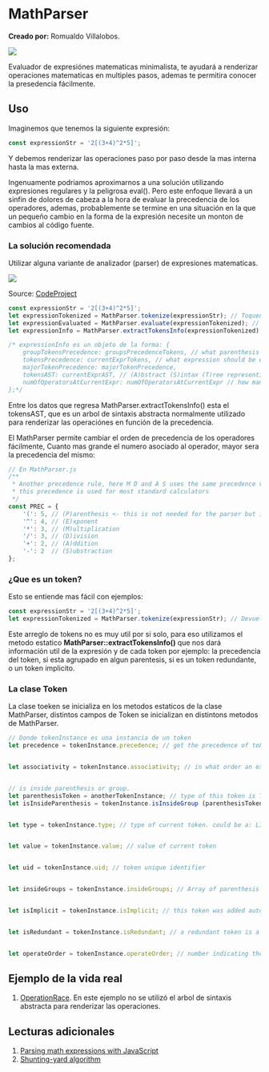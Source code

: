 # MathParser
**Creado por:** Romualdo Villalobos.

![](https://imgur.com/jobly9X.gif)

Evaluador de expresiónes matematicas minimalista, te ayudará a renderizar operaciones matematicas en multiples pasos, ademas te permitira conocer la presedencia fácilmente.

## Uso
Imaginemos que tenemos la siguiente expresión:
```javascript
const expressionStr = '2[(3+4)^2*5]';
```

Y debemos renderizar las operaciones paso por paso desde la mas interna hasta la mas externa.

Ingenuamente podriamos aproximarnos a una solución utilizando expresiones regulares y la peligrosa eval(). Pero este enfoque llevará a un sinfin de dolores de cabeza a la hora de evaluar la precedencia de los operadores, ademas, probablemente se termine en una situación en la que un pequeño cambio en la forma de la expresión necesite un monton de cambios al código fuente.

### La solución recomendada
Utilizar alguna variante de analizador (parser) de expresiones matematicas.

![](https://imgur.com/nBioxJT.gif)

Source: [CodeProject](https://www.codeproject.com/Articles/50377/Create-Your-Own-Programming-Language)

```javascript
const expressionStr = '2[(3+4)^2*5]';
let expressionTokenized = MathParser.tokenize(expressionStr); // Toqueniza el string original para que sea entendible por el parser.
let expressionEvaluated = MathParser.evaluate(expressionTokenized); // El resultado de la expresión matematica.
let expressionInfo = MathParser.extractTokensInfo(expressionTokenized); 

/* expressionInfo es un objeto de la forma: {
    groupTokensPrecedence: groupsPrecedenceTokens, // what parenthesis should be evaluated first groupsPrecedence[0][0]
    tokensPrecedence: currentExprTokens, // what expression should be evaluated first, excludes parenthesis
    majorTokenPrecedence: majorTokenPrecedence,
    tokensAST: currentExprAST, // (A)bstract (S)intax (T)ree representing operator precedence of current expression
    numOfOperatorsAtCurrentExpr: numOfOperatorsAtCurrentExpr // how many operators are at current expression being evaluated
};*/
```

Entre los datos que regresa MathParser.extractTokensInfo() esta el tokensAST, que es un arbol de sintaxis abstracta normalmente utilizado para renderizar las operaciónes en función de la precedencia.

El MathParser permite cambiar el orden de precedencia de los operadores fácilmente, Cuanto mas grande el numero asociado al operador, mayor sera la precedencia del mismo:
```javascript
// En MathParser.js
/**
 * Another precedence rule, here M D and A S uses the same precedence value,
 * this precedence is used for most standard calculators
 */
const PREC = {
	'(': 5, // (P)arenthesis <- this is not needed for the parser but is useful outside at OperatorMoviesFactory::playMovie method
	'^': 4, // (E)xponent
	'*': 3, // (M)ultiplication
	'/': 3, // (D)ivision
	'+': 2, // (A)ddition
	'-': 2	// (S)ubstraction
};
```

### ¿Que es un token?
Esto se entiende mas fácil con ejemplos:

```javascript
const expressionStr = '2[(3+4)^2*5]';
let expressionTokenized = MathParser.tokenize(expressionStr); // Devuelve un array de tokens, algo como: [ '2', '[', '(', '3', '+', '4', ',', ')', '^', '2', '*', '5', ']'  ]
```

Este arreglo de tokens no es muy util por si solo, para eso utilizamos el metodo estatico **MathParser::extractTokensInfo()** que nos dará información util de la expresión y de cada token por ejemplo: la precedencia del token, si esta agrupado en algun parentesis, si es un token redundante, o un token implicito.

### La clase Token
La clase toeken se inicializa en los metodos estaticos de la clase MathParser, distintos campos de Token se inicializan en distintons metodos de MathParser.
```javascript
// Donde tokenInstance es una instancia de un token
let precedence = tokenInstance.precedence; // get the precedence of token, higher precedence it is evaluated first


let associativity = tokenInstance.associativity; // in what order an expression containing several operations of the same kind are grouped in the absence of parentheses. Compare that to 2 ^ 3 ^ 4, which is evaluated as 2 ^81, not 8 ^4. Thus ^ has a right associativity.


// is inside parenthesis or group.
let parenthesisToken = anotherTokenInstance; // type of this token is TOKEN_TYPES.LEFT_PARENTHESIS, see TOKEN_TYPES for a full list of supported types.
let isInsideParenthesis = tokenInstance.isInsideGroup (parenthesisToken); // Check if current token is inside an specified group


let type = tokenInstance.type; // type of current token. could be a: LITERAL, OPERATOR, LEFT_PARENTHESIS or a RIGHT_PARENTHESIS


let value = tokenInstance.value; // value of current token


let uid = tokenInstance.uid; // token unique identifier


let insideGroups = tokenInstance.insideGroups; // Array of parenthesis that are grouping this token


let isImplicit = tokenInstance.isImplicit; // this token was added automatically by the tokenizer (lexical analize engine) example in the expression: 2(3+5) the * implicit token is added between 2 and ( resulting in: 2*(3+5)


let isRedundant = tokenInstance.isRedundant; // a redundant token is a token that is 'wasting' space, for example at (6), the left and right parenthesis are redundant, so those tokens will be marked as redundant but they aren't going to be removed.


let operateOrder = tokenInstance.operateOrder; // number indicating the order in which should be evluated the current expression (should be positive)
```


## Ejemplo de la vida real
1. [OperationRace](https://github.com/stmath/mind-games-OperationRace/blob/939286fe3c61925d38955624f315ccfc13f104dd/PixiArenas/OperationRace/views/MainView.js#L2032). En este ejemplo no se utilizó el arbol de sintaxis abstracta para renderizar las operaciones.

## Lecturas adicionales
1. [Parsing math expressions with JavaScript](https://medium.freecodecamp.org/parsing-math-expressions-with-javascript-7e8f5572276e)
2. [Shunting-yard algorithm](https://en.wikipedia.org/wiki/Shunting-yard_algorithm)